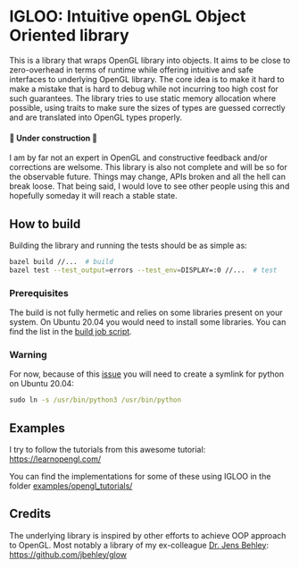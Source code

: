 # IGLOO: Intuitive openGL Object Oriented library #

This is a library that wraps OpenGL library into objects. It aims to be close to zero-overhead in terms of runtime while offering intuitive and safe interfaces to underlying OpenGL library. The core idea is to make it hard to make a mistake that is hard to debug while not incurring too high cost for such guarantees. The library tries to use static memory allocation where possible, using traits to make sure the sizes of types are guessed correctly and are translated into OpenGL types properly.

#### 🚧 Under construction 🚧 ####
I am by far not an expert in OpenGL and constructive feedback and/or corrections are welsome. This library is also not complete and will be so for the observable future. Things may change, APIs broken and all the hell can break loose. That being said, I would love to see other people using this and hopefully someday it will reach a stable state. 

## How to build ##

Building the library and running the tests should be as simple as:
```bash
bazel build //...  # build
bazel test --test_output=errors --test_env=DISPLAY=:0 //...  # test
```

### Prerequisites ###
The build is not fully hermetic and relies on some libraries present on your system. On Ubuntu 20.04 you would need to install some libraries. You can find the list in the [build job script](.github/workflows/main.yml).

### Warning ###
For now, because of this [issue](https://github.com/bazelbuild/bazel/issues/11554) you will need to create a symlink for python on Ubuntu 20.04:
```cmd
sudo ln -s /usr/bin/python3 /usr/bin/python 
```

## Examples ##
I try to follow the tutorials from this awesome tutorial: https://learnopengl.com/ 

You can find the implementations for some of these using IGLOO in the folder [examples/opengl_tutorials/](examples/opengl_tutorials/)

## Credits ##
The underlying library is inspired by other efforts to achieve OOP approach to
OpenGL. Most notably a library of my ex-colleague [Dr. Jens Behley](https://github.com/jbehley):
https://github.com/jbehley/glow
